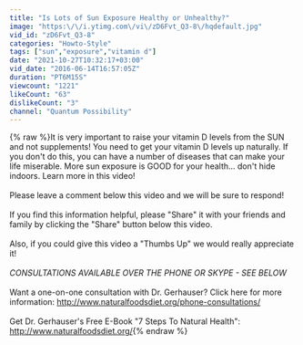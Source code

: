 ```yaml
---
title: "Is Lots of Sun Exposure Healthy or Unhealthy?"
image: "https:\/\/i.ytimg.com\/vi\/zD6Fvt_Q3-8\/hqdefault.jpg"
vid_id: "zD6Fvt_Q3-8"
categories: "Howto-Style"
tags: ["sun","exposure","vitamin d"]
date: "2021-10-27T10:32:17+03:00"
vid_date: "2016-06-14T16:57:05Z"
duration: "PT6M15S"
viewcount: "1221"
likeCount: "63"
dislikeCount: "3"
channel: "Quantum Possibility"
---
```

{% raw %}It is very important to raise your vitamin D levels from the SUN and not supplements!  You need to get your vitamin D levels up naturally.  If you don't do this, you can have a number of diseases that can make your life miserable.  More sun exposure is GOOD for your health... don't hide indoors.  Learn more in this video!<br /><br />Please leave a comment below this video and we will be sure to respond!<br /><br />If you find this information helpful, please &quot;Share&quot; it with your friends and family by clicking the &quot;Share&quot; button below this video.<br /><br />Also, if you could give this video a &quot;Thumbs Up&quot; we would really appreciate it!<br /><br />*CONSULTATIONS AVAILABLE OVER THE PHONE OR SKYPE - SEE BELOW*<br /><br />Want a one-on-one consultation with Dr. Gerhauser?  Click here for more information: <a rel="nofollow" target="blank" href="http://www.naturalfoodsdiet.org/phone-consultations/">http://www.naturalfoodsdiet.org/phone-consultations/</a><br /><br />Get Dr. Gerhauser's Free E-Book &quot;7 Steps To Natural Health&quot;: <a rel="nofollow" target="blank" href="http://www.naturalfoodsdiet.org/">http://www.naturalfoodsdiet.org/</a>{% endraw %}
